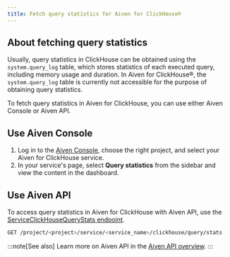 ```yaml
---
title: Fetch query statistics for Aiven for ClickHouse®
---
```


## About fetching query statistics

Usually, query statistics in ClickHouse can be obtained using the
`system.query_log` table, which stores statistics of each executed
query, including memory usage and duration. In Aiven for ClickHouse®,
the `system.query_log` table is currently not accessible for the purpose
of obtaining query statistics.

To fetch query statistics in Aiven for ClickHouse, you can use either
Aiven Console or Aiven API.

## Use Aiven Console

1.  Log in to the [Aiven Console](https://console.aiven.io/), choose the
    right project, and select your Aiven for ClickHouse service.
2.  In your service's page, select **Query statistics** from the
    sidebar and view the content in the dashboard.

## Use Aiven API

To access query statistics in Aiven for ClickHouse with Aiven API, use
the [ServiceClickHouseQueryStats
endpoint](https://api.aiven.io/doc/#tag/Service:_ClickHouse/operation/ServiceClickHouseQueryStats).

```bash
GET /project/<project>/service/<service_name>/clickhouse/query/stats
```

:::note[See also]
Learn more on Aiven API in the
[Aiven API overview](/docs/tools/api).
:::
